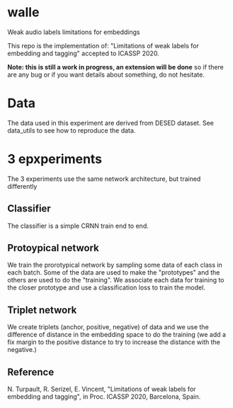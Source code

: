 # walle
Weak audio labels limitations for embeddings

This repo is the implementation of:
 "Limitations of weak labels for embedding and tagging" accepted to ICASSP 2020.
 
**Note: this is still a work in progress, an extension will be done** 
so if there are any bug or if you want details about something, do not hesitate.
 
# Data
The data used in this experiment are derived from DESED dataset.
See data_utils to see how to reproduce the data.

# 3 epxperiments
The 3 experiments use the same network architecture, but trained differently

## Classifier
The classifier is a simple CRNN train end to end.

## Protoypical network
We train the prorotypical network by sampling some data of each class in each batch.
Some of the data are used to make the "prototypes" and the others are used to do the "training".
We associate each data for training to the closer prototype and use a classification loss to train the model.

## Triplet network
We create triplets (anchor, positive, negative) of data and we use the difference of distance in the embedding
space to do the training 
(we add a fix margin to the positive distance to try to increase the distance with the negative.) 


## Reference

N. Turpault, R. Serizel, E. Vincent, "Limitations of weak labels for embedding and tagging", 
in Proc. ICASSP 2020, Barcelona, Spain.